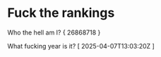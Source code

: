 # Fuck the rankings

Who the hell am I?
{ 26868718 }

What fucking year is it?
[ 2025-04-07T13:03:20Z ]

